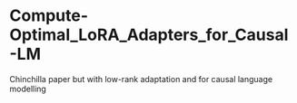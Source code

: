 # Compute-Optimal_LoRA_Adapters_for_Causal-LM
Chinchilla paper but with low-rank adaptation and for causal language modelling
